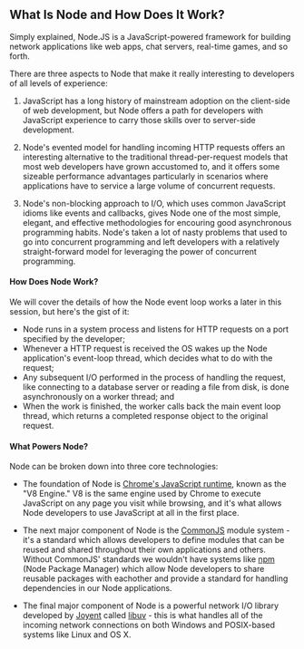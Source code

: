 What Is Node and How Does It Work?
--------

Simply explained, Node.JS is a JavaScript-powered framework for building network applications like web apps, chat servers, real-time games, and so forth.

There are three aspects to Node that make it really interesting to developers of all levels of experience:

1. JavaScript has a long history of mainstream adoption on the client-side of web development, but Node offers a path for developers with JavaScript experience to carry those skills over to server-side development. 

2. Node's evented model for handling incoming HTTP requests offers an interesting alternative to the traditional thread-per-request models that most web developers have grown accustomed to, and it offers some sizeable performance advantages particularly in scenarios where applications have to service a large volume of concurrent requests.

3. Node's non-blocking approach to I/O, which uses common JavaScript idioms like events and callbacks, gives Node one of the most simple, elegant, and effective methodologies for encouring good asynchronous programming habits. Node's taken a lot of nasty problems that used to go into concurrent programming and left developers with a relatively straight-forward model for leveraging the power of concurrent programming.


#### How Does Node Work?

We will cover the details of how the Node event loop works a later in this session, but here's the gist of it:

* Node runs in a system process and listens for HTTP requests on a port specified by the developer;
* Whenever a HTTP request is received the OS wakes up the Node application's event-loop thread, which decides what to do with the request;
* Any subsequent I/O performed in the process of handling the request, like connecting to a database server or reading a file from disk, is done asynchronously on a worker thread; and
* When the work is finished, the worker calls back the main event loop thread, which returns a completed response object to the original request.

#### What Powers Node?

Node can be broken down into three core technologies:

* The foundation of Node is [Chrome's JavaScript runtime](http://code.google.com/p/v8/), known as the "V8 Engine." V8 is the same engine used by Chrome to execute JavaScript on any page you visit while browsing, and it's what allows Node developers to use JavaScript at all in the first place.

* The next major component of Node is the [CommonJS](http://www.commonjs.org/) module system - it's a standard which allows developers to define modules that can be reused and shared throughout their own applications and others. Without CommonJS' standards we wouldn't have systems like [npm](http://www.npmjs.org/) (Node Package Manager) which allow Node developers to share reusable packages with eachother and provide a standard for handling dependencies in our Node applications.

* The final major component of Node is a powerful network I/O library developed by [Joyent](http://www.joyent.com/) called [libuv](https://github.com/joyent/libuv) - this is what handles all of the incoming network connections on both Windows and POSIX-based systems like Linux and OS X.
